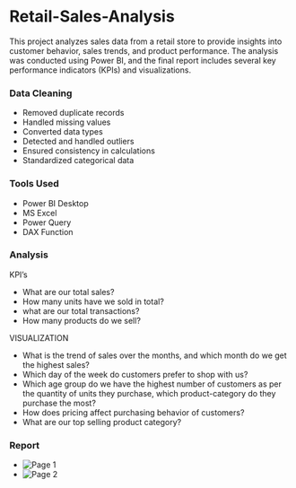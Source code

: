 
# Retail-Sales-Analysis
   This project analyzes sales data from a retail store to provide insights into customer behavior, sales trends, and product performance. The analysis was conducted using Power BI, and the final report includes several key performance indicators (KPIs) and visualizations.

### Data Cleaning

- Removed duplicate records
- Handled missing values
- Converted data types
- Detected and handled outliers
- Ensured consistency in calculations
- Standardized categorical data

### Tools Used
- Power BI Desktop
- MS Excel
- Power Query
- DAX Function

### Analysis
KPI’s
- What are our total sales?
- 	How many units have we sold in total?
- 	what are our total transactions?
- 	How many products do we sell?

VISUALIZATION
- What is the trend of sales over the months, and which month do we get the highest sales?
- Which day of the week do customers prefer to shop with us?
- Which age group do we have the highest number of customers as per the quantity of units they purchase, which product-category do they purchase the most?
- How does pricing affect purchasing behavior of customers?
- What are our top selling product category?

### Report

- ![Page 1](https://github.com/punithkp169/Retail-Sales-Analysis/assets/173493345/6adfa086-9a2e-47ac-a351-7b2cdc09d674)
- ![Page 2](https://github.com/punithkp169/Retail-Sales-Analysis/assets/173493345/cffcb464-f001-4cd5-ba5d-71616181e8b0)

